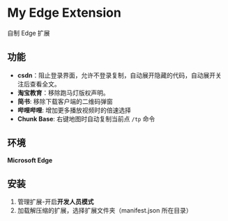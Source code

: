 # My Edge Extension
自制 Edge 扩展
## 功能
- **csdn**：阻止登录界面，允许不登录复制，自动展开隐藏的代码，自动展开关注后查看全文。
- **淘宝教育**：移除跑马灯版权声明。
- **简书**: 移除下载客户端的二维码弹窗
- **哔哩哔哩**: 增加更多播放视频时的倍速选择
- **Chunk Base**: 右键地图时自动复制当前点 `/tp` 命令

## 环境
**Microsoft Edge**

## 安装
1. 管理扩展-开启**开发人员模式**
2. 加载解压缩的扩展，选择扩展文件夹（manifest.json 所在目录）
